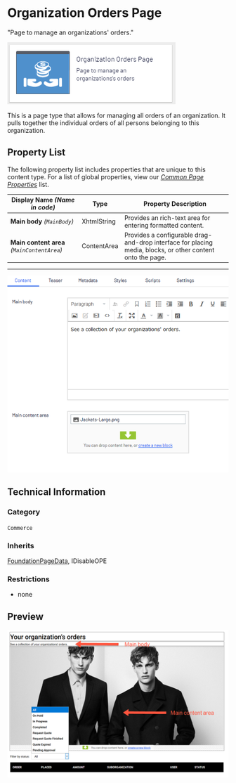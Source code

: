 # Organization Orders Page
"Page to manage an organizations' orders."

![Organization orders](Screenshots/Organization%20Orders%20Page%20-%20icon.png)

This is a page type that allows for managing all orders of an organization. It pulls together the individual orders of all persons belonging to this organization.

## Property List
The following property list includes properties that are unique to this content type. For a list of global properties, view our [*Common Page  Properties*](../../Common%20Page%20Properties.md) list.

Display Name *(Name in code)* | Type | Property Description
--------------|------|---------------
**Main body** *(`MainBody`)* | XhtmlString | Provides an rich-text area for entering formatted content.
**Main content area** *(`MainContentArea`)* | ContentArea | Provides a configurable drag-and-drop interface for placing media, blocks, or other content onto the page.

** **
![Organization orders](Screenshots/Organization%20Orders%20Page%20-%20Content%20tab.png)

## Technical Information

### Category
`Commerce`

### Inherits
[FoundationPageData](../../Foundation.Cms/Page%20Types/Foundation%20Page%20Data.md), IDisableOPE

### Restrictions
* none

## Preview
![Organization orders](Screenshots/Organization%20Orders%20Page%20-%20Preview.png)
